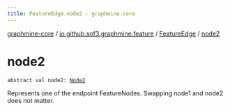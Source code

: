 ```yaml
---
title: FeatureEdge.node2 - graphmine-core
---
```


[graphmine-core](../../index.html) / [io.github.sof3.graphmine.feature](../index.html) / [FeatureEdge](index.html) / [node2](./node2.html)

# node2

`abstract val node2: `[`Node2`](index.html#Node2)

Represents one of the endpoint FeatureNodes. Swapping node1 and node2 does not matter.

